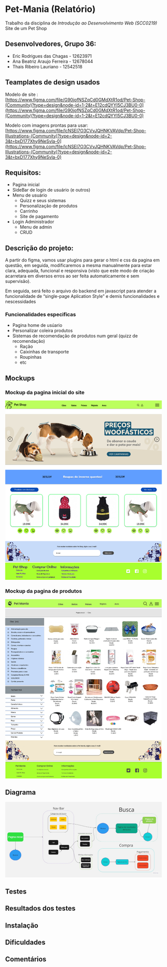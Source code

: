 # Pet-Mania (Relatório)

Trabalho da disciplina de *Introdução ao Desenvolvimento Web (SCC0219)* 
Site de um Pet Shop

## Desenvolvedores, Grupo 36:

- Eric Rodrigues das Chagas - 12623971
- Ana Beatriz Araujo Ferreira - 12678044
- Thais Ribeiro Lauriano - 12542518

## Teamplates de design usados

Modelo de site : [https://www.figma.com/file/G90jofNSZqCd0GMdXtR1od/Pet-Shop-(Community)?type=design&node-id=1-2&t=E12cdQYYI5CJ3BU0-0](https://www.figma.com/file/G90jofNSZqCd0GMdXtR1od/Pet-Shop-(Community)?type=design&node-id=1-2&t=E12cdQYYI5CJ3BU0-0)

Modelo com imagens prontas para usar: [https://www.figma.com/file/lcNSEI7O3CVvJQHNKVAVdp/Pet-Shop-Illustrations-(Community)?type=design&node-id=2-3&t=bxD177Xhy9NeSvla-0](https://www.figma.com/file/lcNSEI7O3CVvJQHNKVAVdp/Pet-Shop-Illustrations-(Community)?type=design&node-id=2-3&t=bxD177Xhy9NeSvla-0)

## Requisitos:

- Pagina inicial
- SideBar de login de usuário (e outros)
- Menu de usuário
    - Quizz e seus sistemas
    - Personalização de produtos
    - Carrinho
    - Site de pagamento
- Login Administrador
    - Menu de admin
    - CRUD

## Descrição do projeto:

A partir do figma, vamos usar plugins para gerar o html e css da pagina em questão, em seguida, modificaremos a mesma manualmente para estar clara, adequada, funcional e responsiva (visto que este modo de criação acarretara em diversos erros ao ser feita automaticamente e sem supervisão).

Em seguida, será feito o arquivo do backend em javascript para atender a funcionalidade de “single-page Aplication Style” e demis funcionalidades e nescessidades 

  

### Funcionalidades especificas

- Pagina home de usúario 
- Personalizar coleira produtos
- Sistemas de recomendação de produtos num geral (quizz de recomendação)
    - Ração
    - Caixinhas de transporte
    - Roupinhas
    - etc

## Mockups

### Mockup da pagina inicial do site
![Mockup_PaginaInicial](images_galery\Mockup_PaginaInicial.png)


### Mockup da pagina de produtos
![Mockup_Produtos](images_galery\Mockup_Produtos.png)

## Diagrama

![Mockup_PaginaInicial](images_galery\Diagrama_Pet_Mania.jpg)



## Testes

## Resultados dos testes

## Instalação

## Dificuldades

## Comentários